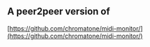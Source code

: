 ## A peer2peer version of 

[https://github.com/chromatone/midi-monitor/](https://github.com/chromatone/midi-monitor/)


